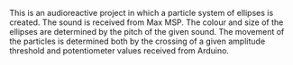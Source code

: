 This is an audioreactive project in which a particle system of ellipses is created. 
The sound is received from Max MSP.
The colour and size of the ellipses are determined by the pitch of the given sound.
The movement of the particles is determined both by the crossing of a given amplitude threshold and potentiometer values received
from Arduino. 
